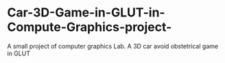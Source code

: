 # Car-3D-Game-in-GLUT-in-Compute-Graphics-project-
A small project of computer graphics Lab. A 3D car avoid obstetrical game in GLUT  
